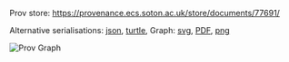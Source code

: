 
Prov store: https://provenance.ecs.soton.ac.uk/store/documents/77691/

Alternative serialisations: [json](https://provenance.ecs.soton.ac.uk/store/documents/77691.json), [turtle](https://provenance.ecs.soton.ac.uk/store/documents/77691.ttl),
Graph: [svg](https://provenance.ecs.soton.ac.uk/store/documents/77691.svg), [PDF](https://provenance.ecs.soton.ac.uk/store/documents/77691.pdf), [png](https://provenance.ecs.soton.ac.uk/store/documents/77691.png)

![Prov Graph](https://provenance.ecs.soton.ac.uk/store/documents/77691.png)

        